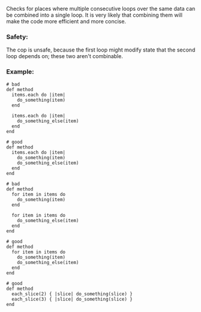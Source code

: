 Checks for places where multiple consecutive loops over the same data
can be combined into a single loop. It is very likely that combining them
will make the code more efficient and more concise.

### Safety:

The cop is unsafe, because the first loop might modify state that the
second loop depends on; these two aren't combinable.

### Example:
    # bad
    def method
      items.each do |item|
        do_something(item)
      end

      items.each do |item|
        do_something_else(item)
      end
    end

    # good
    def method
      items.each do |item|
        do_something(item)
        do_something_else(item)
      end
    end

    # bad
    def method
      for item in items do
        do_something(item)
      end

      for item in items do
        do_something_else(item)
      end
    end

    # good
    def method
      for item in items do
        do_something(item)
        do_something_else(item)
      end
    end

    # good
    def method
      each_slice(2) { |slice| do_something(slice) }
      each_slice(3) { |slice| do_something(slice) }
    end
